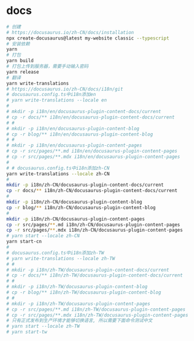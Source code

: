 <!--
 * @Author: jackning 270580156@qq.com
 * @Date: 2024-05-05 13:49:10
 * @LastEditors: jackning 270580156@qq.com
 * @LastEditTime: 2024-08-07 20:53:32
 * @Description: bytedesk.com https://github.com/Bytedesk/bytedesk
 *   Please be aware of the BSL license restrictions before installing Bytedesk IM – 
 *  selling, reselling, or hosting Bytedesk IM as a service is a breach of the terms and automatically terminates your rights under the license. 
 *  仅支持企业内部员工自用，严禁私自用于销售、二次销售或者部署SaaS方式销售 
 *  Business Source License 1.1: https://github.com/Bytedesk/bytedesk/blob/main/LICENSE 
 *  contact: 270580156@qq.com 
 * 联系：270580156@qq.com
 * Copyright (c) 2024 by bytedesk.com, All Rights Reserved. 
-->
# docs

```bash
# 创建
# https://docusaurus.io/zh-CN/docs/installation
npx create-docusaurus@latest my-website classic --typescript
# 安装依赖
yarn
# 打包
yarn build
# 打包上传到服务器，需要手动输入密码
yarn release
# 翻译
yarn write-translations
# https://docusaurus.io/zh-CN/docs/i18n/git
# docusaurus.config.ts中i18n添加en
# yarn write-translations --locale en
# 
# mkdir -p i18n/en/docusaurus-plugin-content-docs/current
# cp -r docs/** i18n/en/docusaurus-plugin-content-docs/current
# #
# mkdir -p i18n/en/docusaurus-plugin-content-blog
# cp -r blog/** i18n/en/docusaurus-plugin-content-blog
# #
# mkdir -p i18n/en/docusaurus-plugin-content-pages
# cp -r src/pages/**.md i18n/en/docusaurus-plugin-content-pages
# cp -r src/pages/**.mdx i18n/en/docusaurus-plugin-content-pages
# 
# # docusaurus.config.ts中i18n添加zh-CN
yarn write-translations --locale zh-CN
# 
mkdir -p i18n/zh-CN/docusaurus-plugin-content-docs/current
cp -r docs/** i18n/zh-CN/docusaurus-plugin-content-docs/current
#
mkdir -p i18n/zh-CN/docusaurus-plugin-content-blog
cp -r blog/** i18n/zh-CN/docusaurus-plugin-content-blog
#
mkdir -p i18n/zh-CN/docusaurus-plugin-content-pages
cp -r src/pages/**.md i18n/zh-CN/docusaurus-plugin-content-pages
cp -r src/pages/**.mdx i18n/zh-CN/docusaurus-plugin-content-pages
# yarn start --locale zh-CN
yarn start-cn
# 
# docusaurus.config.ts中i18n添加zh-TW
# yarn write-translations --locale zh-TW
# # 
# mkdir -p i18n/zh-TW/docusaurus-plugin-content-docs/current
# cp -r docs/** i18n/zh-TW/docusaurus-plugin-content-docs/current
# #
# mkdir -p i18n/zh-TW/docusaurus-plugin-content-blog
# cp -r blog/** i18n/zh-TW/docusaurus-plugin-content-blog
# #
# mkdir -p i18n/zh-TW/docusaurus-plugin-content-pages
# cp -r src/pages/**.md i18n/zh-TW/docusaurus-plugin-content-pages
# cp -r src/pages/**.mdx i18n/zh-TW/docusaurus-plugin-content-pages
# 只有正式发布到生产环境才能够切换语言, 所以需要下面命令测试中文
# yarn start --locale zh-TW
# yarn start-tw
```
